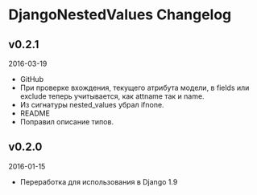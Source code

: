# DjangoNestedValues Changelog

## v0.2.1

2016-03-19

- GitHub
- При проверке вхождения, текущего атрибута модели, в fields или exclude теперь учитывается, как attname так и name.
- Из сигнатуры nested_values убрал ifnone.
- README
- Поправил описание типов.

## v0.2.0

 2016-01-15

- Переработка для использования в Django 1.9
